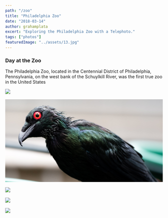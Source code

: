 ```yaml
---
path: "/zoo"
title: "Philadelphia Zoo"
date: "2018-03-14"
author: grahamplata
excert: "Exploring the Philadelphia Zoo with a Telephoto."
tags: ["photos"]
featuredImage: "../assets/13.jpg"
---
```


### Day at the Zoo

The Philadelphia Zoo, located in the Centennial District of Philadelphia, Pennsylvania, on the west bank of the Schuylkill River, was the first true zoo in the United States

![](../assets/16.jpg)

![](../assets/17.jpg)

![](../assets/18.jpg)

![](../assets/19.jpg)

![](../assets/20.jpg)
